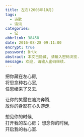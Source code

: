 ```yaml
---
title: 左右(2003年10月)
tags:
  - 诗歌
  - 诗词
categories:
  - 记
abbrlink: 38458
date: 2016-08-28 09:11:00
encrypt: true
password: BrUx
abstract: 本文已隐藏, 请输入密码浏览.
message: 欢迎, 请输入密码继续.
---
```

把你藏在左心房,  
将思念种右心室,  
任思绪来了又去.  

让你的笑靨在脑海奔腾,  
放你的身影在心头游走.  

想见你的时候,  
打开我的左心房；
想念你的时候,  
开启我的右心室.  